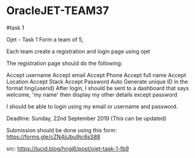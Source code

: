 # OracleJET-TEAM37

#task 1

Ojet - Task 1
Form a team of 5,

Each team create a registration and login page using ojet

The registration page should do the following:

Accept username
Accept email
Accept Phone
Accept full name
Accept Location
Accept Stack
Accept Password
Auto Generate unique ID in the format hng{userid}
After login, I should be sent to a dashboard that says welcome, 'my name' then display my other details except password

I should be able to login using my email or username and password.

Deadline: Sunday, 22nd September 2019 (This can be updated)

Submission should be done using this form: https://forms.gle/cZN4jjJbu9jc6sS88

src: https://lucid.blog/hngi6/post/ojet-task-1-fb9
